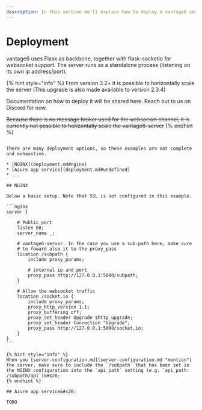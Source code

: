 ```yaml
---
description: In this section we'll explain how to deploy a vantage6 server.
---
```


# Deployment

vantage6 uses Flask as backbone, together with flask-socketio for websocket support. The server runs as a standalone process (listening on its own ip address/port).

{% hint style="info" %}
From version 3.2+ it is possible to horizontally scale the server (This upgrade is also made available to version 2.3.4)

Documentation on how to deploy it will be shared here. Reach out to us on Discord for now.

~~Because there is no message broker used for the websocket channel, it is currently not possible to horizontally scale the vantage6-server~~
{% endhint %}

~~~~

There are many deployment options, so these examples are not complete and exhaustive.

* [NGINX](deployment.md#nginx)
* [Azure app service](deployment.md#undefined)
* ...

## NGINX

Below a basic setup. Note that SSL is not configured in this example.

```nginx
server {
    
    # Public port 
    listen 80;
    server_name _;

    # vantage6-server. In the case you use a sub-path here, make sure
    # to foward also it to the proxy_pass
    location /subpath {
        include proxy_params;
        
        # internal ip and port 
        proxy_pass http://127.0.0.1:5000/subpath;
    }
    
    # Allow the websocket traffic
    location /socket.io {
        include proxy_params;
        proxy_http_version 1.1;
        proxy_buffering off;
        proxy_set_header Upgrade $http_upgrade;
        proxy_set_header Connection "Upgrade";
        proxy_pass http://127.0.0.1:5000/socket.io;
    }
}
```

{% hint style="info" %}
When you [server-configuration.md](server-configuration.md "mention") the server, make sure to include the `/subpath` that has been set in the NGINX configuration into the `api_path` setting (e.g. `api_path: /subpath/api`)&#x20;
{% endhint %}

## Azure app service&#x20;

TODO


